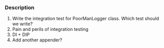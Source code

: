 ### Description

1. Write the integration test for PoorManLogger class. Which test should we write?
2. Pain and perils of integration testing
3. DI + DIP
4. Add another appender?
